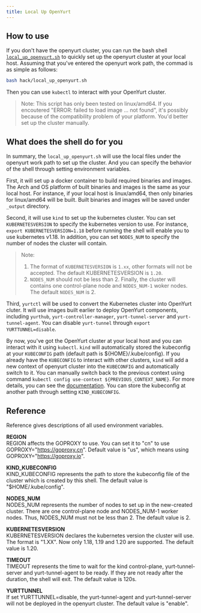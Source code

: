 ```yaml
---
title: Local Up OpenYurt
---
```


## How to use

If you don't have the openyurt cluster, you can run the bash shell [`local_up_openyurt.sh`](https://github.com/openyurtio/openyurt/blob/master/hack/local_up_openyurt.sh) to quickly set up the openyurt cluster at your local host.
Assuming that you've entered the openyurt work path, the commad is as simple as follows:
```bash
bash hack/local_up_openyurt.sh
```
Then you can use `kubectl` to interact with your OpenYurt cluster.

> Note:
> This script has only been tested on linux/amd64. If you encoutered "ERROR: failed to load image ... not found", it's possibly because of the compatibility problem of your platform. You'd better set up the cluster manually.

## What does the shell do for you

In summary, the `local_up_openyurt.sh` will use the local files under the openyurt work path to set up the cluster.  And you can specify the behavior of the shell through setting environment variables.

First, it will set up a docker container to build required binaries and images. The Arch and OS platform of built binaries and images is the same as your local host. For instance, if your local host is linux/amd64, then only binaries for linux/amd64 will be built. Built binaries and images will be saved under `_output` directory.

Second, it will use `kind` to set up the kubernetes cluster. You can set `KUBERNETESVERSION` to specify the kubernetes version to use. For instance, `export KUBERNETESVERSION=1.18` before running the shell will enable you to use kubernetes v1.18. In addition, you can set `NODES_NUM` to specify the number of nodes the cluster will contain.
>Note:
>1. The format of `KUBERNETESVERSION` is `1.xx`, other formats will not be accepted. The default KUBERNETESVERSION is `1.20`.
>2. `NODES_NUM` should not be less than 2. Finally, the cluster will contains one control-plane node and `NODES_NUM-1` woker nodes. The default `NODES_NUM` is 2.

Third, `yurtctl` will be used to convert the Kubernetes cluster into OpenYurt cluter. It will use images built earlier to deploy OpenYurt components, including `yurthub`, `yurt-controller-manager`, `yurt-tunnel-server` and `yurt-tunnel-agent`. You can disable `yurt-tunnel` through `export YURTTUNNEL=disable`.

By now, you've got the OpenYurt cluster at your local host and you can interact with it using `kubectl`. `kind` will automatically stored the kubeconfig at your `KUBECONFIG` path (default path is ${HOME}/.kube/config). If you already have the `KUBECONFIG` to interact with other clusters, `kind` will add a new context of openyurt cluster into the `KUBECONFIG` and automatically switch to it. You can manually switch back to the previous context using command `kubectl config use-context ${PREVIOUS_CONTEXT_NAME}`. For more details, you can see the [documentation](https://kubernetes.io/docs/tasks/access-application-cluster/configure-access-multiple-clusters/). You can store the kubeconfig at another path through setting `KIND_KUBECONFIG`.

## Reference

Reference gives descriptions of all used environment variables.

**REGION**  
REGION affects the GOPROXY to use. You can set it to "cn" to use GOPROXY="https://goproxy.cn". Default value is "us", which means using GOPROXY="https://goproxy.io".

**KIND_KUBECONFIG**  
KIND_KUBECONFIG represents the path to store the kubeconfig file of the cluster which is created by this shell. The default value is "$HOME/.kube/config".

**NODES_NUM**  
NODES_NUM represents the number of nodes to set up in the new-created cluster. There are one control-plane node and NODES_NUM-1 worker nodes. Thus, NODES_NUM must not be less than 2. The default value is 2.

**KUBERNETESVERSION**  
KUBERNETESVERSION declares the kubernetes version the cluster will use. The format is "1.XX". Now only 1.18, 1.19 and 1.20 are supported. The default value is 1.20.

**TIMEOUT**  
TIMEOUT represents the time to wait for the kind control-plane, yurt-tunnel-server and yurt-tunnel-agent to be ready. If they are not ready after the duration, the shell will exit. The default value is 120s.

**YURTTUNNEL**  
If set YURTTUNNEL=disable, the yurt-tunnel-agent and yurt-tunnel-server will not be deployed in the openyurt cluster. The default value is "enable".
